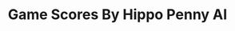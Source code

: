---
title: Game Scores By Hippo Penny AI
layout: scoredetail
permalink: /meta-score/genshin-impact
header:
  teaser: /assets/images/genshin-impact.jpg
  video:
    id: lXcn3yr7VQ4
    provider: youtube
---